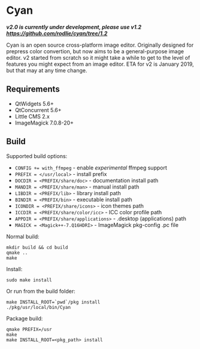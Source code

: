 # Cyan

***v2.0 is currently under development, please use v1.2 https://github.com/rodlie/cyan/tree/1.2***

Cyan is an open source cross-platform image editor. Originally designed for prepress color convertion, but now aims to be a general-purpose image editor. v2 started from scratch so it might take a while to get to the level of features you might expect from an image editor. ETA for v2 is January 2019, but that may at any time change.

## Requirements

 * QtWidgets 5.6+
 * QtConcurrent 5.6+
 * Little CMS 2.x
 * ImageMagick 7.0.8-20+

## Build

Supported build options:
 * ``CONFIG += with_ffmpeg`` - enable *experimental* ffmpeg support
 * ``PREFIX = </usr/local>`` - install prefix
 * ``DOCDIR = <PREFIX/share/doc>`` - documentation install path
 * ``MANDIR = <PREFIX/share/man>`` - manual install path
 * ``LIBDIR = <PREFIX/lib>`` - library install path
 * ``BINDIR = <PREFIX/bin>`` - executable install path
 * ``ICONDIR = <PREFIX/share/icons>`` - icon themes path
 * ``ICCDIR = <PREFIX/share/color/icc>`` - ICC color profile path
 * ``APPDIR = <PREFIX/share/applications>`` - .desktop (applications) path
 * ``MAGICK = <Magick++-7.Q16HDRI>`` - ImageMagick pkg-config .pc file

Normal build:
```
mkdir build && cd build
qmake ..
make
```

Install:

```
sudo make install
```

Or run from the build folder:
```
make INSTALL_ROOT=`pwd`/pkg install
./pkg/usr/local/bin/Cyan
```

Package build:
```
qmake PREFIX=/usr
make
make INSTALL_ROOT=<pkg_path> install
```
